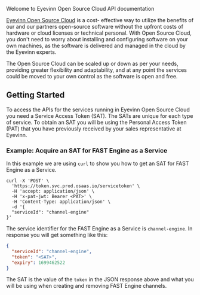 Welcome to Eyevinn Open Source Cloud API documentation

[Eyevinn Open Source Cloud](https://www.osaas.io) is a cost- effective way to utilize the benefits of our and our partners open-source software without the upfront costs of hardware or cloud licenses or technical personal. With Open Source Cloud, you don't need to worry about installing and configuring software on your own machines, as the software is delivered and managed in the cloud by the Eyevinn experts.

The Open Source Cloud can be scaled up or down as per your needs, providing greater flexibility and adaptability, and at any point the services could be moved to your own control as the software is open and free.

## Getting Started

To access the APIs for the services running in Eyevinn Open Source Cloud you need a Service Access Token (SAT). The SATs are unique for each type of service. To obtain an SAT you will be using the Personal Access Token (PAT) that you have previously received by your sales representative at Eyevinn.

### Example: Acquire an SAT for FAST Engine as a Service

In this example we are using `curl` to show you how to get an SAT for FAST Engine as a Service.

```
curl -X 'POST' \
  'https://token.svc.prod.osaas.io/servicetoken' \
  -H 'accept: application/json' \
  -H 'x-pat-jwt: Bearer <PAT>' \
  -H 'Content-Type: application/json' \
  -d '{
  "serviceId": "channel-engine"
}'
```

The service identifier for the FAST Engine as a Service is `channel-engine`. In response you will get something like this:

```json
{
  "serviceId": "channel-engine",
  "token": "<SAT>",
  "expiry": 1699462522
}
```

The SAT is the value of the `token` in the JSON response above and what you will be using when creating and removing FAST Engine channels.